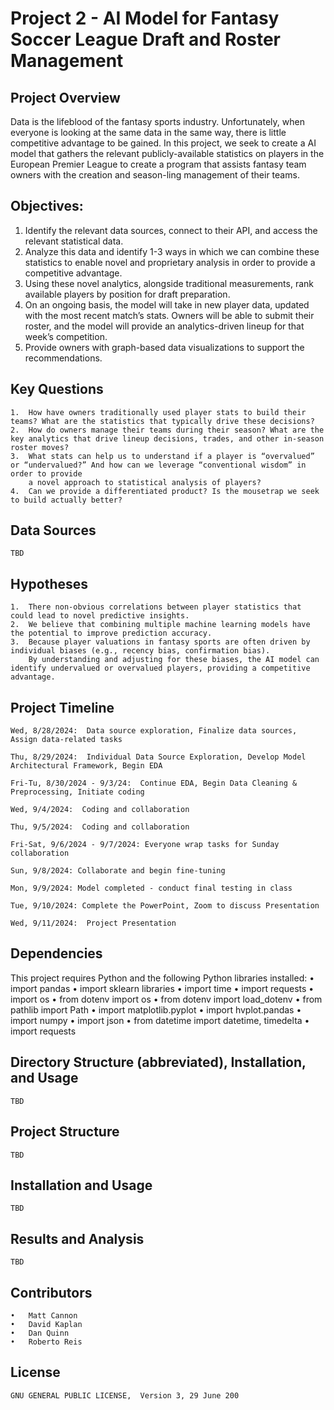 # Project 2 - AI Model for Fantasy Soccer League Draft and Roster Management

## Project Overview

Data is the lifeblood of the fantasy sports industry. Unfortunately, when everyone is looking at the same data in the same way, there is little competitive advantage to be gained. In this project, we seek to create a AI model that gathers the relevant publicly-available statistics on players in the European Premier League to create a program that assists fantasy team owners with the creation and season-ling management of their teams.

## Objectives:
1. Identify the relevant data sources, connect to their API, and access the relevant statistical data.
2. Analyze this data and identify 1-3 ways in which we can combine these statistics to enable novel and proprietary analysis in order to provide a competitive advantage.
3. Using these novel analytics, alongside traditional measurements, rank available players by position for draft preparation.
4. On an ongoing basis, the model will take in new player data, updated with the most recent match’s stats. Owners will be able to submit their roster, and the model will provide an analytics-driven lineup for that week’s competition.
5. Provide owners with graph-based data visualizations to support the recommendations.


## Key Questions
	1.	How have owners traditionally used player stats to build their teams? What are the statistics that typically drive these decisions?
	2.	How do owners manage their teams during their season? What are the key analytics that drive lineup decisions, trades, and other in-season roster moves?
	3.	What stats can help us to understand if a player is “overvalued” or “undervalued?” And how can we leverage “conventional wisdom” in order to provide
		a novel approach to statistical analysis of players?
	4.	Can we provide a differentiated product? Is the mousetrap we seek to build actually better?

## Data Sources
	TBD

## Hypotheses
	1.	There non-obvious correlations between player statistics that could lead to novel predictive insights.
	2.	We believe that combining multiple machine learning models have the potential to improve prediction accuracy.
	3.	Because player valuations in fantasy sports are often driven by individual biases (e.g., recency bias, confirmation bias).
		By understanding and adjusting for these biases, the AI model can identify undervalued or overvalued players, providing a competitive advantage.

## Project Timeline

	Wed, 8/28/2024:  Data source exploration, Finalize data sources, Assign data-related tasks
		
	Thu, 8/29/2024:  Individual Data Source Exploration, Develop Model Architectural Framework, Begin EDA
		
	Fri-Tu, 8/30/2024 - 9/3/24:  Continue EDA, Begin Data Cleaning & Preprocessing, Initiate coding
		
	Wed, 9/4/2024:	Coding and collaboration

	Thu, 9/5/2024:	Coding and collaboration
		
	Fri-Sat, 9/6/2024 - 9/7/2024: Everyone wrap tasks for Sunday collaboration

	Sun, 9/8/2024: Collaborate and begin fine-tuning

	Mon, 9/9/2024: Model completed - conduct final testing in class

	Tue, 9/10/2024:	Complete the PowerPoint, Zoom to discuss Presentation
		
	Wed, 9/11/2024:  Project Presentation


## Dependencies
This project requires Python and the following Python libraries installed:
	•	import pandas
	•	import sklearn libraries
	•	import time
	•	import requests
	•	import os
	•	from dotenv import os
	•	from dotenv import load_dotenv
	•	from pathlib import Path
	•	import matplotlib.pyplot
	•	import hvplot.pandas
	•	import numpy
	•	import json
	•	from datetime import datetime, timedelta
	•	import requests

## Directory Structure (abbreviated), Installation, and Usage
	TBD

## Project Structure
	TBD

## Installation and Usage
	TBD

## Results and Analysis
	TBD
 
## Contributors
	•	Matt Cannon
	•	David Kaplan
	•	Dan Quinn
	•	Roberto Reis

## License
	GNU GENERAL PUBLIC LICENSE,  Version 3, 29 June 200

